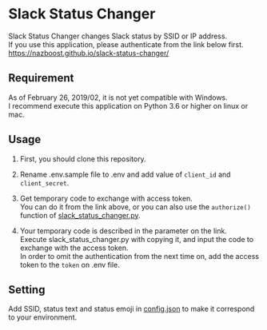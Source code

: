 # Slack Status Changer

Slack Status Changer changes Slack status by SSID or IP address.  
If you use this application, please authenticate from the link below first.  
https://nazboost.github.io/slack-status-changer/

## Requirement
As of February 26, 2019/02, it is not yet compatible with Windows.  
I recommend execute this application on Python 3.6 or higher on linux or mac.

## Usage
1. First, you should clone this repository.

2. Rename .env.sample file to .env and add value of `client_id` and `client_secret`.

3. Get temporary code to exchange with access token.  
   You can do it from the link above, or you can also use the `authorize()` function of [slack_status_changer.py](https://github.com/nazboost/slack-status-changer/blob/master/slack_status_changer.py).

4. Your temporary code is described in the parameter on the link.  
   Execute slack_status_changer.py with copying it, and input the code to exchange with the access token.  
   In order to omit the authentication from the next time on, add the access token to the `token` on .env file.

## Setting
Add SSID, status text and status emoji in [config.json](https://github.com/nazboost/slack-status-changer/blob/master/config.json) to make it correspond to your environment.